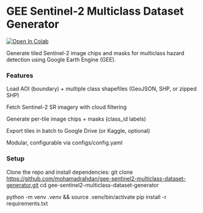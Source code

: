 # GEE Sentinel-2 Multiclass Dataset Generator



[![Open In Colab](https://colab.research.google.com/assets/colab-badge.svg)](https://colab.research.google.com/github/mohamadrahdan/gee-sentinel2-multiclass-dataset-generator/blob/main/notebooks/gee-s2-multiclass-dataset-generator.ipynb)



Generate tiled Sentinel-2 image chips and masks for multiclass hazard detection using Google Earth Engine (GEE).


### Features

Load AOI (boundary) + multiple class shapefiles (GeoJSON, SHP, or zipped SHP)

Fetch Sentinel-2 SR imagery with cloud filtering

Generate per-tile image chips + masks (class_id labels)

Export tiles in batch to Google Drive (or Kaggle, optional)

Modular, configurable via configs/config.yaml


### Setup

Clone the repo and install dependencies:
git clone https://github.com/mohamadrahdan/gee-sentinel2-multiclass-dataset-generator.git
cd gee-sentinel2-multiclass-dataset-generator

python -m venv .venv && source .venv/bin/activate
pip install -r requirements.txt
